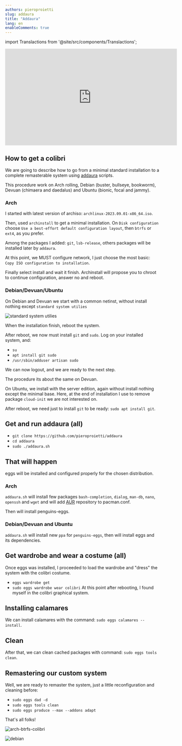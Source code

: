 ```yaml
---
authors: pieroproietti
slug: addaura
title: "Addaura"
lang: en
enableComments: true
---
```


import Translactions from '@site/src/components/Translactions';

<iframe width="560" height="315" src="https://www.youtube.com/embed/mAbkg9BVDMg" title="YouTube video player" frameborder="0" allow="accelerometer; autoplay; clipboard-write; encrypted-media; gyroscope; picture-in-picture; web-share" allowfullscreen></iframe>

## How to get a colibri

We are going to describe how to go from a minimal standard installation to a complete remasterable system using [addaura](https://github.com/pieroproietti/addaura) scripts.

This procedure work on Arch rolling, Debian (buster, bullseye, bookworm), Devuan (chimaera and daedalus) and Ubuntu (bionic, focal and jammy).

### Arch
I started with latest version of archiso: `archlinux-2023.09.01-x86_64.iso`.

Then, used `archinstall` to get a minimal installation. On `Disk configuration` choose `Use a best-effort default configuration layout`, then `btrfs` or `ext4`, as you prefer.

Among the packages I added: `git`, `lsb-release`, others packages will be installed later by `addaura`.

At this point, we MUST configure network, I just choose the most basic: `Copy ISO configuration to installation`.

Finally select install and wait it finish. Archinstall will propose you to chroot to continue configuration, answer no and reboot.

### Debian/Devuan/Ubuntu
On Debian and Devuan we start with a common netinst, without install nothing except `standard system utilies`

![standard system utilies](/images/standard-system-utilies.png)

When the installation finish, reboot the system.

After reboot, we now must install `git` and `sudo`. Log on your installed system, and:

* `su`
* `apt install git sudo`
* `/usr/sbin/adduser artisan sudo`

We can now logout, and we are ready to the next step.

The procedure its about the same on Devuan.

On Ubuntu, we install with the server edition, again without install nothing except the minimal base. Here, at the end of installation I use to remove package `cloud-init` we are not interested on.

After reboot, we need just to install `git` to be ready: `sudo apt install git`.

## Get and run addaura (all)

* `git clone https://github.com/pieroproietti/addaura`
* `cd addaura`
* `sudo ./addaura.sh`

## That will happen
eggs will be installed and configured properly for the chosen distribution.

### Arch
`addaura.sh` will install few packages `bash-completion`, `dialog`, `man-db`, `nano`, `openssh` and `wget` and will add [AUR](https://aur.archlinux.org/)  repository to pacman.conf.

Then will install penguins-eggs.

### Debian/Devuan and Ubuntu
`addaura.sh` will install new `ppa` for `penguins-eggs`, then will install eggs and its dependencies.

## Get wardrobe and wear a costume (all)
Once eggs was installed, I proceeded to load the wardrobe and "dress" the system with the colibri costume.
* `eggs wardrobe get`
* `sudo eggs wardrobe wear colibri`
At this point after rebooting, I found myself in the colibri graphical system.

## Installing calamares
We can install calamares with the command: `sudo eggs calamares --install`.

## Clean
After that, we can clean cached packages with command: `sudo eggs tools clean`.

## Remastering our custom system
Well, we are ready to remaster the system, just a little reconfiguration and cleaning before:

* `sudo eggs dad -d`
* `sudo eggs tools clean`
* `sudo eggs produce --max --addons adapt`

That's all folks!

![arch-btrfs-colibri](https://github.com/pieroproietti/penguins-eggs/assets/958613/af5bb156-c86e-422d-8ed0-f4eef82d249d)

![debian](/images/colibri-debian.png)

